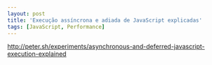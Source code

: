 ```yaml
---
layout: post
title: 'Execução assíncrona e adiada de JavaScript explicadas'
tags: [JavaScript, Performance]
---
```


<http://peter.sh/experiments/asynchronous-and-deferred-javascript-execution-explained>
